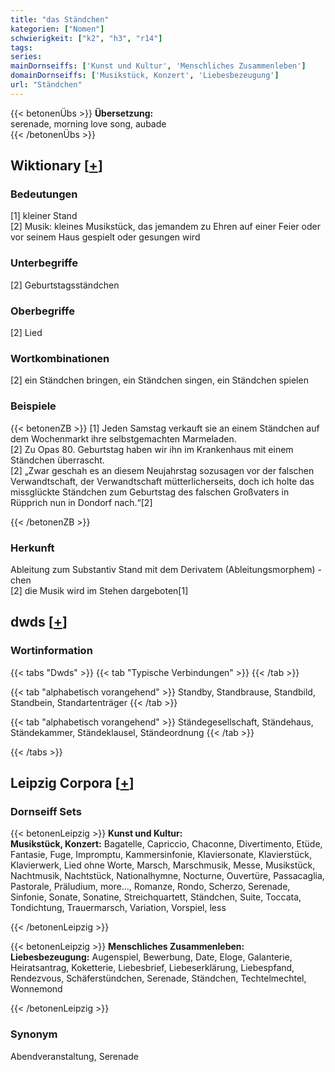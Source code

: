 ```yaml
---
title: "das Ständchen"
kategorien: ["Nomen"]
schwierigkeit: ["k2", "h3", "r14"]
tags:
series:
mainDornseiffs: ['Kunst und Kultur', 'Menschliches Zusammenleben']
domainDornseiffs: ['Musikstück, Konzert', 'Liebesbezeugung']
url: "Ständchen"
---
```


{{< betonenÜbs >}}
**Übersetzung:**  
serenade, morning love song, aubade  
{{< /betonenÜbs >}}

## Wiktionary [[+](https://de.wiktionary.org/wiki/Ständchen)]

### Bedeutungen
[1] kleiner Stand  
[2] Musik: kleines Musikstück, das jemandem zu Ehren auf einer Feier oder vor seinem Haus gespielt oder gesungen wird  

### Unterbegriffe
[2] Geburtstagsständchen  

### Oberbegriffe
[2] Lied  

### Wortkombinationen
[2] ein Ständchen bringen, ein Ständchen singen, ein Ständchen spielen  

### Beispiele
{{< betonenZB >}}
[1] Jeden Samstag verkauft sie an einem Ständchen auf dem Wochenmarkt ihre selbstgemachten Marmeladen.  
[2] Zu Opas 80. Geburtstag haben wir ihn im Krankenhaus mit einem Ständchen überrascht.  
[2] „Zwar geschah es an diesem Neujahrstag sozusagen vor der falschen Verwandtschaft, der Verwandtschaft mütterlicherseits, doch ich holte das missglückte Ständchen zum Geburtstag des falschen Großvaters in Rüpprich nun in Dondorf nach.“[2]  

{{< /betonenZB >}}
### Herkunft
Ableitung zum Substantiv Stand mit dem Derivatem (Ableitungsmorphem) -chen  
[2] die Musik wird im Stehen dargeboten[1]  



## dwds [[+](https://www.dwds.de/wb/Ständchen)]

### Wortinformation
{{< tabs "Dwds" >}}
{{< tab "Typische Verbindungen" >}}
{{< /tab >}}

{{< tab "alphabetisch vorangehend" >}}
Standby, Standbrause, Standbild, Standbein, Standartenträger
{{< /tab >}}

{{< tab "alphabetisch vorangehend" >}}
Ständegesellschaft, Ständehaus, Ständekammer, Ständeklausel, Ständeordnung
{{< /tab >}}

{{< /tabs >}}

## Leipzig Corpora [[+](https://corpora.uni-leipzig.de/en/res?word=Ständchen&corpusId=deu_newscrawl-public_2018)]

### Dornseiff Sets
{{< betonenLeipzig >}}
**Kunst und Kultur:**  
**Musikstück, Konzert:** Bagatelle, Capriccio, Chaconne, Divertimento, Etüde, Fantasie, Fuge, Impromptu, Kammersinfonie, Klaviersonate, Klavierstück, Klavierwerk, Lied ohne Worte, Marsch, Marschmusik, Messe, Musikstück, Nachtmusik, Nachtstück, Nationalhymne, Nocturne, Ouvertüre, Passacaglia, Pastorale, Präludium, more..., Romanze, Rondo, Scherzo, Serenade, Sinfonie, Sonate, Sonatine, Streichquartett, Ständchen, Suite, Toccata, Tondichtung, Trauermarsch, Variation, Vorspiel, less  

{{< /betonenLeipzig >}}


{{< betonenLeipzig >}}
**Menschliches Zusammenleben:**  
**Liebesbezeugung:** Augenspiel, Bewerbung, Date, Eloge, Galanterie, Heiratsantrag, Koketterie, Liebesbrief, Liebeserklärung, Liebespfand, Rendezvous, Schäferstündchen, Serenade, Ständchen, Techtelmechtel, Wonnemond  

{{< /betonenLeipzig >}}

### Synonym
Abendveranstaltung, Serenade

